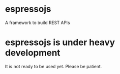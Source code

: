 # espressojs
A framework to build REST APIs

# espressojs is under heavy development
It is not ready to be used yet. Please be patient.
